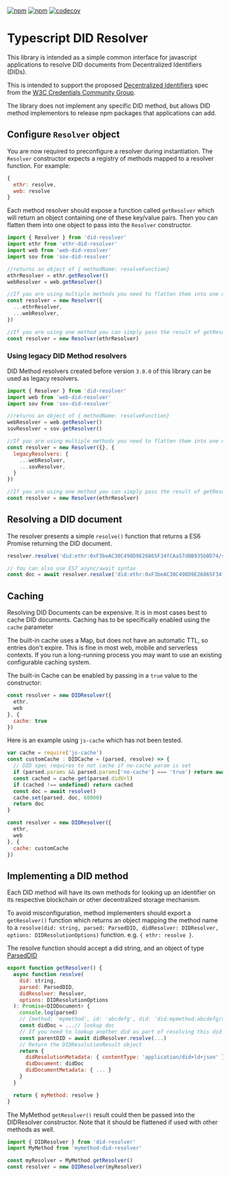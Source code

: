 [![npm](https://img.shields.io/npm/dt/did-resolver.svg)](https://www.npmjs.com/package/did-resolver)
[![npm](https://img.shields.io/npm/v/did-resolver.svg)](https://www.npmjs.com/package/did-resolver)
[![codecov](https://codecov.io/gh/decentralized-identity/did-resolver/branch/master/graph/badge.svg)](https://codecov.io/gh/decentralized-identity/did-resolver)

# Typescript DID Resolver

This library is intended as a simple common interface for javascript applications to resolve DID documents from
Decentralized Identifiers (DIDs).

This is intended to support the proposed [Decentralized Identifiers](https://w3c.github.io/did-core/#identifier) spec
from the [W3C Credentials Community Group](https://w3c-ccg.github.io).

The library does not implement any specific DID method, but allows DID method implementors to release npm packages that
applications can add.

## Configure `Resolver` object

You are now required to preconfigure a resolver during instantiation. The `Resolver` constructor expects a registry of
methods mapped to a resolver function. For example:

```js
{
  ethr: resolve,
  web: resolve
}
```

Each method resolver should expose a function called `getResolver` which will return an object containing one of these
key/value pairs. Then you can flatten them into one object to pass into the `Resolver` constructor.

```js
import { Resolver } from 'did-resolver'
import ethr from 'ethr-did-resolver'
import web from 'web-did-resolver'
import sov from 'sov-did-resolver'

//returns an object of { methodName: resolveFunction}
ethrResolver = ethr.getResolver()
webResolver = web.getResolver()

//If you are using multiple methods you need to flatten them into one object
const resolver = new Resolver({
  ...ethrResolver,
  ...webResolver,
})

//If you are using one method you can simply pass the result of getResolver( into the constructor
const resolver = new Resolver(ethrResolver)
```

### Using legacy DID Method resolvers

DID Method resolvers created before version `3.0.0` of this library can be used as legacy resolvers.

```js
import { Resolver } from 'did-resolver'
import web from 'web-did-resolver'
import sov from 'sov-did-resolver'

//returns an object of { methodName: resolveFunction}
webResolver = web.getResolver()
sovResolver = sov.getResolver()

//If you are using multiple methods you need to flatten them into one object
const resolver = new Resolver({}, {
  legacyResolvers: {
    ...webResolver,
    ...sovResolver,
  }
})

//If you are using one method you can simply pass the result of getResolver( into the constructor
const resolver = new Resolver(ethrResolver)
```

## Resolving a DID document

The resolver presents a simple `resolve()` function that returns a ES6 Promise returning the DID document.

```js
resolver.resolve('did:ethr:0xF3beAC30C498D9E26865F34fCAa57dBB935b0D74/some/path#fragment=123').then(doc => console.log)

// You can also use ES7 async/await syntax
const doc = await resolver.resolve('did:ethr:0xF3beAC30C498D9E26865F34fCAa57dBB935b0D74/some/path#fragment=123')
```

## Caching

Resolving DID Documents can be expensive. It is in most cases best to cache DID documents. Caching has to be
specifically enabled using the `cache` parameter

The built-in cache uses a Map, but does not have an automatic TTL, so entries don't expire. This is fine in most web,
mobile and serverless contexts. If you run a long-running process you may want to use an existing configurable caching
system.

The built-in Cache can be enabled by passing in a `true` value to the constructor:

```js
const resolver = new DIDResolver({
  ethr,
  web
}, {
  cache: true
})
```

Here is an example using `js-cache` which has not been tested.

```js
var cache = require('js-cache')
const customCache : DIDCache = (parsed, resolve) => {
  // DID spec requires to not cache if no-cache param is set
  if (parsed.params && parsed.params['no-cache'] === 'true') return await resolve()
  const cached = cache.get(parsed.didUrl)
  if (cached !== undefined) return cached
  const doc = await resolve()
  cache.set(parsed, doc, 60000)
  return doc
}

const resolver = new DIDResolver({
  ethr,
  web
}, {
  cache: customCache
})
```

## Implementing a DID method

Each DID method will have its own methods for looking up an identifier on its respective blockchain or other
decentralized storage mechanism.

To avoid misconfiguration, method implementers should export a `getResolver()` function which returns an object mapping
the method name to a `resolve(did: string, parsed: ParsedDID, didResolver: DIDResolver, options: DIDResolutionOptions)`
function. e.g. `{ ethr: resolve }`.

The resolve function should accept a did string, and an object of
type [ParsedDID](https://github.com/decentralized-identity/did-resolver/blob/master/src/resolver.ts#L112)

```js
export function getResolver() {
  async function resolve(
    did: string,
    parsed: ParsedDID,
    didResolver: Resolver,
    options: DIDResolutionOptions
  ): Promise<DIDDocument> {
    console.log(parsed)
    // {method: 'mymethod', id: 'abcdefg', did: 'did:mymethod:abcdefg/some/path#fragment=123', path: '/some/path', fragment: 'fragment=123'}
    const didDoc = ...// lookup doc
    // If you need to lookup another did as part of resolving this did document, the primary DIDResolver object is passed in as well
    const parentDID = await didResolver.resolve(...)
    // Return the DIDResolutionResult object
    return {
      didResolutionMetadata: { contentType: 'application/did+ld+json' },
      didDocument: didDoc
      didDocumentMetadata: { ... }
    }
  }

  return { myMethod: resolve }
}
```

The MyMethod `getResolver()` result could then be passed into the DIDResolver constructor. Note that it should be
flattened if used with other methods as well.

```js
import { DIDResolver } from 'did-resolver'
import MyMethod from 'mymethod-did-resolver'

const myResolver = MyMethod.getResolver()
const resolver = new DIDResolver(myResolver)
```
